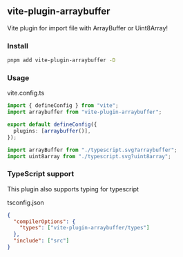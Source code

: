 ## vite-plugin-arraybuffer

Vite plugin for import file with ArrayBuffer or Uint8Array!

### Install

```bash
pnpm add vite-plugin-arraybuffer -D
```

### Usage

vite.config.ts

```ts
import { defineConfig } from "vite";
import arraybuffer from "vite-plugin-arraybuffer";

export default defineConfig({
  plugins: [arraybuffer()],
});
```

```main.ts
import arrayBuffer from "./typescript.svg?arraybuffer";
import uint8array from "./typescript.svg?uint8array";
```

### TypeScript support

This plugin also supports typing for typescript

tsconfig.json

```json
{
  "compilerOptions": {
    "types": ["vite-plugin-arraybuffer/types"]
  },
  "include": ["src"]
}
```
